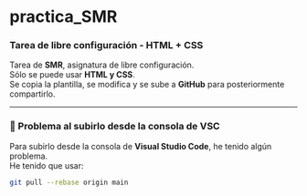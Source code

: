 # **practica_SMR**
### Tarea de libre configuración - HTML + CSS  

Tarea de **SMR**, asignatura de libre configuración.  
Sólo se puede usar **HTML y CSS**.  
Se copia la plantilla, se modifica y se sube a **GitHub** para posteriormente compartirlo.  

---

### 🔹 Problema al subirlo desde la consola de VSC  
Para subirlo desde la consola de **Visual Studio Code**, he tenido algún problema.  
He tenido que usar:  

```sh
git pull --rebase origin main
